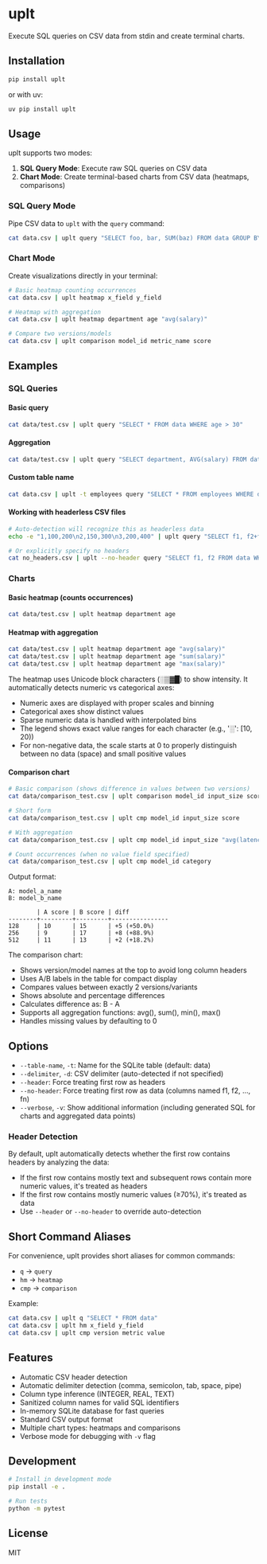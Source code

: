 # uplt

Execute SQL queries on CSV data from stdin and create terminal charts.

## Installation

```bash
pip install uplt
```

or with uv:

```bash
uv pip install uplt
```

## Usage

uplt supports two modes:
1. **SQL Query Mode**: Execute raw SQL queries on CSV data
2. **Chart Mode**: Create terminal-based charts from CSV data (heatmaps, comparisons)

### SQL Query Mode

Pipe CSV data to `uplt` with the `query` command:

```bash
cat data.csv | uplt query "SELECT foo, bar, SUM(baz) FROM data GROUP BY foo, bar"
```

### Chart Mode

Create visualizations directly in your terminal:

```bash
# Basic heatmap counting occurrences
cat data.csv | uplt heatmap x_field y_field

# Heatmap with aggregation
cat data.csv | uplt heatmap department age "avg(salary)"

# Compare two versions/models
cat data.csv | uplt comparison model_id metric_name score
```

## Examples

### SQL Queries

#### Basic query
```bash
cat data/test.csv | uplt query "SELECT * FROM data WHERE age > 30"
```

#### Aggregation
```bash
cat data/test.csv | uplt query "SELECT department, AVG(salary) FROM data GROUP BY department"
```

#### Custom table name
```bash
cat data.csv | uplt -t employees query "SELECT * FROM employees WHERE department = 'Engineering'"
```

#### Working with headerless CSV files
```bash
# Auto-detection will recognize this as headerless data
echo -e "1,100,200\n2,150,300\n3,200,400" | uplt query "SELECT f1, f2+f3 as total FROM data"

# Or explicitly specify no headers
cat no_headers.csv | uplt --no-header query "SELECT f1, f2 FROM data WHERE f3 > 100"
```

### Charts

#### Basic heatmap (counts occurrences)
```bash
cat data/test.csv | uplt heatmap department age
```

#### Heatmap with aggregation
```bash
cat data/test.csv | uplt heatmap department age "avg(salary)"
cat data/test.csv | uplt heatmap department age "sum(salary)"
cat data/test.csv | uplt heatmap department age "max(salary)"
```

The heatmap uses Unicode block characters (░▒▓█) to show intensity. It automatically detects numeric vs categorical axes:
- Numeric axes are displayed with proper scales and binning
- Categorical axes show distinct values
- Sparse numeric data is handled with interpolated bins
- The legend shows exact value ranges for each character (e.g., '░': [10, 20))
- For non-negative data, the scale starts at 0 to properly distinguish between no data (space) and small positive values

#### Comparison chart
```bash
# Basic comparison (shows difference in values between two versions)
cat data/comparison_test.csv | uplt comparison model_id input_size score

# Short form
cat data/comparison_test.csv | uplt cmp model_id input_size score

# With aggregation
cat data/comparison_test.csv | uplt cmp model_id input_size "avg(latency)"

# Count occurrences (when no value field specified)
cat data/comparison_test.csv | uplt cmp model_id category
```

Output format:
```
A: model_a_name
B: model_b_name

        | A score | B score | diff
--------+---------+---------+----------------
128     | 10      | 15      | +5 (+50.0%)
256     | 9       | 17      | +8 (+88.9%)
512     | 11      | 13      | +2 (+18.2%)
```

The comparison chart:
- Shows version/model names at the top to avoid long column headers
- Uses A/B labels in the table for compact display
- Compares values between exactly 2 versions/variants
- Shows absolute and percentage differences
- Calculates difference as: B - A
- Supports all aggregation functions: avg(), sum(), min(), max()
- Handles missing values by defaulting to 0

## Options

- `--table-name`, `-t`: Name for the SQLite table (default: data)
- `--delimiter`, `-d`: CSV delimiter (auto-detected if not specified)
- `--header`: Force treating first row as headers
- `--no-header`: Force treating first row as data (columns named f1, f2, ..., fn)
- `--verbose`, `-v`: Show additional information (including generated SQL for charts and aggregated data points)

### Header Detection

By default, uplt automatically detects whether the first row contains headers by analyzing the data:
- If the first row contains mostly text and subsequent rows contain more numeric values, it's treated as headers
- If the first row contains mostly numeric values (≥70%), it's treated as data
- Use `--header` or `--no-header` to override auto-detection

## Short Command Aliases

For convenience, uplt provides short aliases for common commands:
- `q` → `query`
- `hm` → `heatmap`
- `cmp` → `comparison`

Example:
```bash
cat data.csv | uplt q "SELECT * FROM data"
cat data.csv | uplt hm x_field y_field
cat data.csv | uplt cmp version metric value
```

## Features

- Automatic CSV header detection
- Automatic delimiter detection (comma, semicolon, tab, space, pipe)
- Column type inference (INTEGER, REAL, TEXT)
- Sanitized column names for valid SQL identifiers
- In-memory SQLite database for fast queries
- Standard CSV output format
- Multiple chart types: heatmaps and comparisons
- Verbose mode for debugging with `-v` flag

## Development

```bash
# Install in development mode
pip install -e .

# Run tests
python -m pytest
```

## License

MIT
